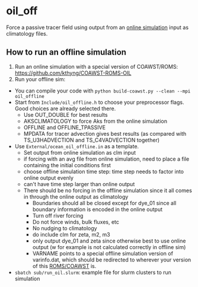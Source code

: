 # oil_off

Force a passive tracer field using output from an [online simulation](https://github.com/kthyng/oil_03) input as climatology files.

## How to run an offline simulation

1. Run an online simulation with a special version of COAWST/ROMS: https://github.com/kthyng/COAWST-ROMS-OIL
2. Run your offline sim:
  - You can compile your code with `python build-coawst.py --clean --mpi  oil_offline`
  - Start from `Include/oil_offline.h` to choose your preprocessor flags. Good choices are already selected there.
    - Use OUT_DOUBLE for best results
    - AKSCLIMATOLOGY to force Aks from the online simulation
    - OFFLINE and OFFLINE_TPASSIVE
    - MPDATA for tracer advection gives best results (as compared with TS_U3HADVECTION and TS_C4VADVECTION together)
  - Use `External/ocean_oil_offline.in` as a template.
    - Set output from online simulation as clm input
    - if forcing with an avg file from online simulation, need to place a file containing the initial conditions first
    - choose offline simulation time step: time step needs to factor into online output evenly
    - can't have time step larger than online output
    - There should be no forcing in the offline simulation since it all comes in through the online output as climatology
      - Boundaries should all be closed except for dye_01 since all boundary information is encoded in the online output
      - Turn off river forcing
      - Do not force winds, bulk fluxes, etc
      - No nudging to climatology
      - do include clm for zeta, m2, m3
      - only output dye_01 and zeta since otherwise best to use online output (w for example is not calculated correctly in offline sim)
      - VARNAME points to a special offline simulation version of varinfo.dat, which should be redirected to wherever your version of this [ROMS/COAWST](https://github.com/kthyng/COAWST-ROMS-OIL) is.
  - `sbatch sub/run_oil.slurm`: example file for slurm clusters to run simulation
